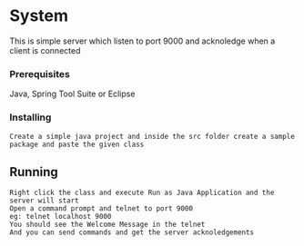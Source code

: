 # System

This is simple server which listen to port 9000 and acknoledge when a client is connected

### Prerequisites

Java, Spring Tool Suite or Eclipse


### Installing

```
Create a simple java project and inside the src folder create a sample package and paste the given class
```

## Running

```
Right click the class and execute Run as Java Application and the server will start
Open a command prompt and telnet to port 9000
eg: telnet localhost 9000
You should see the Welcome Message in the telnet
And you can send commands and get the server acknoledgements 
```
